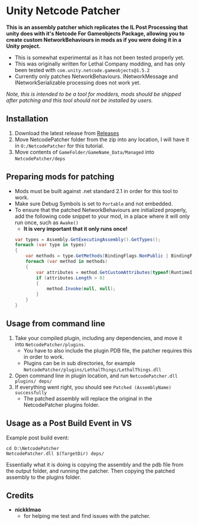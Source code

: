 

# Unity Netcode Patcher
**This is an assembly patcher which replicates the IL Post Processing that unity does with it's Netcode For Gameobjects Package, allowing you to create custom NetworkBehaviours in mods as if you were doing it in a Unity project.**

- This is somewhat experimental as it has not been tested properly yet.
- This was originally written for Lethal Company modding, and has only been tested with `com.unity.netcode.gameobjects@1.5.2`
- Currently only patches NetworkBehaviours. INetworkMessage and INetworkSerializable processing does not work yet.

*Note, this is intended to be a tool for modders, mods should be shipped after patching and this tool should not be installed by users.*

## Installation

1. Download the latest release from [Releases](https://github.com/EvaisaDev/UnityNetcodeWeaver/releases)
2. Move NetcodePatcher folder from the zip into any location, I will have it in `O:/NetcodePatcher` for this tutorial.
3. Move contents of `GameFolder/GameName_Data/Managed` into `NetcodePatcher/deps`

## Preparing mods for patching
- Mods must be built against .net standard 2.1 in order for this tool to work.
- Make sure Debug Symbols is set to `Portable` and not embedded.
- To ensure that the patched NetworkBehaviours are initialized properly, add the following code snippet to your mod, in a place where it will only run once, such as `Awake()`
	- **It is very important that it only runs once!**
	```cs
	var types = Assembly.GetExecutingAssembly().GetTypes();
	foreach (var type in types)
	{
	    var methods = type.GetMethods(BindingFlags.NonPublic | BindingFlags.Instance | BindingFlags.Static);
	    foreach (var method in methods)
	    {
	        var attributes = method.GetCustomAttributes(typeof(RuntimeInitializeOnLoadMethodAttribute), false);
	        if (attributes.Length > 0)
	        {
	            method.Invoke(null, null);
	        }
	    }
	}
	```

## Usage from command line

1. Take your compiled plugin, including any dependencies, and move it into `NetcodePatcher/plugins`.
	- You have to also include the plugin PDB file, the patcher requires this in order to work.
	- Plugins can be in sub directories, for example `NetcodePatcher/plugins/LethalThings/LethalThings.dll`
2. Open command line in plugin location, and run `NetcodePatcher.dll plugins/ deps/`
3. If everything went right, you should see `Patched (AssemblyName) successfully`
	- The patched assembly will replace the original in the NetcodePatcher plugins folder.

## Usage as a Post Build Event in VS

Example post build event:
```
cd O:\NetcodePatcher
NetcodePatcher.dll $(TargetDir) deps/
```
Essentially what it is doing is copying the assembly and the pdb file from the output folder, and running the patcher.
Then copying the patched assembly to the plugins folder.

## Credits

- **nickklmao** 
	- for helping me test and find issues with the patcher.
